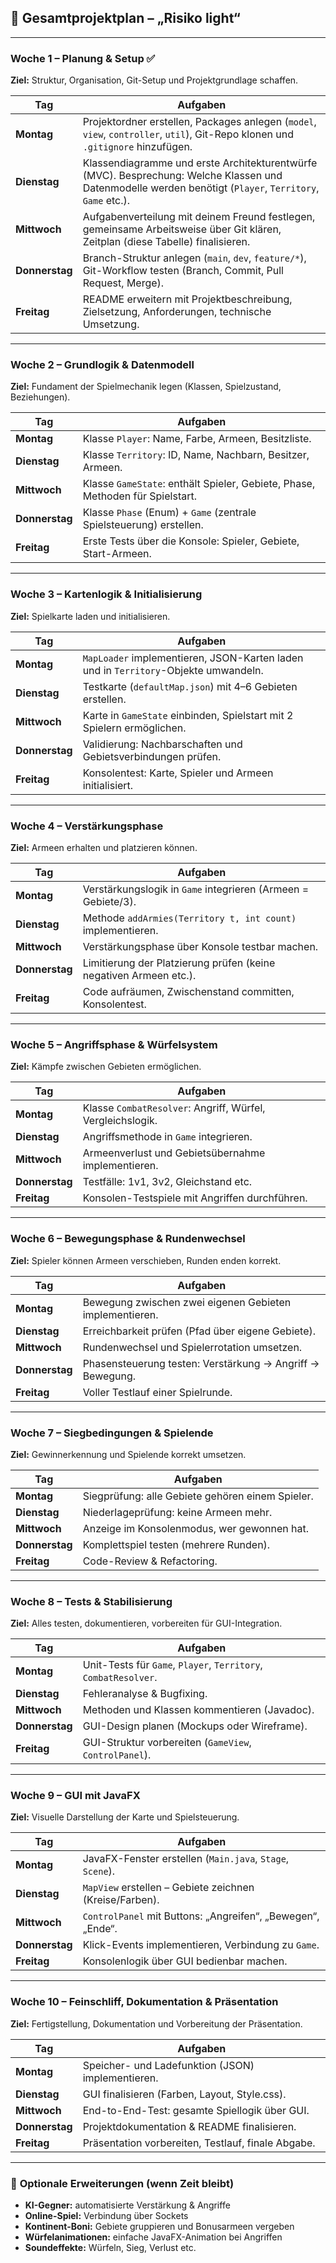 

## 🧭 **Gesamtprojektplan – „Risiko light“**

---

### **Woche 1 – Planung & Setup** ✅

**Ziel:** Struktur, Organisation, Git-Setup und Projektgrundlage schaffen.

| Tag            | Aufgaben                                                                                                                                                 |
| -------------- | -------------------------------------------------------------------------------------------------------------------------------------------------------- |
| **Montag**     | Projektordner erstellen, Packages anlegen (`model`, `view`, `controller`, `util`), Git-Repo klonen und `.gitignore` hinzufügen.                          |
| **Dienstag**   | Klassendiagramme und erste Architekturentwürfe (MVC). Besprechung: Welche Klassen und Datenmodelle werden benötigt (`Player`, `Territory`, `Game` etc.). |
| **Mittwoch**   | Aufgabenverteilung mit deinem Freund festlegen, gemeinsame Arbeitsweise über Git klären, Zeitplan (diese Tabelle) finalisieren.                          |
| **Donnerstag** | Branch-Struktur anlegen (`main`, `dev`, `feature/*`), Git-Workflow testen (Branch, Commit, Pull Request, Merge).                                         |
| **Freitag**    | README erweitern mit Projektbeschreibung, Zielsetzung, Anforderungen, technische Umsetzung.                                                              |

---

### **Woche 2 – Grundlogik & Datenmodell**

**Ziel:** Fundament der Spielmechanik legen (Klassen, Spielzustand, Beziehungen).

| Tag            | Aufgaben                                                                      |
| -------------- | ----------------------------------------------------------------------------- |
| **Montag**     | Klasse `Player`: Name, Farbe, Armeen, Besitzliste.                            |
| **Dienstag**   | Klasse `Territory`: ID, Name, Nachbarn, Besitzer, Armeen.                     |
| **Mittwoch**   | Klasse `GameState`: enthält Spieler, Gebiete, Phase, Methoden für Spielstart. |
| **Donnerstag** | Klasse `Phase` (Enum) + `Game` (zentrale Spielsteuerung) erstellen.           |
| **Freitag**    | Erste Tests über die Konsole: Spieler, Gebiete, Start-Armeen.                 |

---

### **Woche 3 – Kartenlogik & Initialisierung**

**Ziel:** Spielkarte laden und initialisieren.

| Tag            | Aufgaben                                                                            |
| -------------- | ----------------------------------------------------------------------------------- |
| **Montag**     | `MapLoader` implementieren, JSON-Karten laden und in `Territory`-Objekte umwandeln. |
| **Dienstag**   | Testkarte (`defaultMap.json`) mit 4–6 Gebieten erstellen.                           |
| **Mittwoch**   | Karte in `GameState` einbinden, Spielstart mit 2 Spielern ermöglichen.              |
| **Donnerstag** | Validierung: Nachbarschaften und Gebietsverbindungen prüfen.                        |
| **Freitag**    | Konsolentest: Karte, Spieler und Armeen initialisiert.                              |

---

### **Woche 4 – Verstärkungsphase**

**Ziel:** Armeen erhalten und platzieren können.

| Tag            | Aufgaben                                                          |
| -------------- | ----------------------------------------------------------------- |
| **Montag**     | Verstärkungslogik in `Game` integrieren (Armeen = Gebiete/3).     |
| **Dienstag**   | Methode `addArmies(Territory t, int count)` implementieren.       |
| **Mittwoch**   | Verstärkungsphase über Konsole testbar machen.                    |
| **Donnerstag** | Limitierung der Platzierung prüfen (keine negativen Armeen etc.). |
| **Freitag**    | Code aufräumen, Zwischenstand committen, Konsolentest.            |

---

### **Woche 5 – Angriffsphase & Würfelsystem**

**Ziel:** Kämpfe zwischen Gebieten ermöglichen.

| Tag            | Aufgaben                                                   |
| -------------- | ---------------------------------------------------------- |
| **Montag**     | Klasse `CombatResolver`: Angriff, Würfel, Vergleichslogik. |
| **Dienstag**   | Angriffsmethode in `Game` integrieren.                     |
| **Mittwoch**   | Armeenverlust und Gebietsübernahme implementieren.         |
| **Donnerstag** | Testfälle: 1v1, 3v2, Gleichstand etc.                      |
| **Freitag**    | Konsolen-Testspiele mit Angriffen durchführen.             |

---

### **Woche 6 – Bewegungsphase & Rundenwechsel**

**Ziel:** Spieler können Armeen verschieben, Runden enden korrekt.

| Tag            | Aufgaben                                                  |
| -------------- | --------------------------------------------------------- |
| **Montag**     | Bewegung zwischen zwei eigenen Gebieten implementieren.   |
| **Dienstag**   | Erreichbarkeit prüfen (Pfad über eigene Gebiete).         |
| **Mittwoch**   | Rundenwechsel und Spielerrotation umsetzen.               |
| **Donnerstag** | Phasensteuerung testen: Verstärkung → Angriff → Bewegung. |
| **Freitag**    | Voller Testlauf einer Spielrunde.                         |

---

### **Woche 7 – Siegbedingungen & Spielende**

**Ziel:** Gewinnerkennung und Spielende korrekt umsetzen.

| Tag            | Aufgaben                                         |
| -------------- | ------------------------------------------------ |
| **Montag**     | Siegprüfung: alle Gebiete gehören einem Spieler. |
| **Dienstag**   | Niederlageprüfung: keine Armeen mehr.            |
| **Mittwoch**   | Anzeige im Konsolenmodus, wer gewonnen hat.      |
| **Donnerstag** | Komplettspiel testen (mehrere Runden).           |
| **Freitag**    | Code-Review & Refactoring.                       |

---

### **Woche 8 – Tests & Stabilisierung**

**Ziel:** Alles testen, dokumentieren, vorbereiten für GUI-Integration.

| Tag            | Aufgaben                                                        |
| -------------- | --------------------------------------------------------------- |
| **Montag**     | Unit-Tests für `Game`, `Player`, `Territory`, `CombatResolver`. |
| **Dienstag**   | Fehleranalyse & Bugfixing.                                      |
| **Mittwoch**   | Methoden und Klassen kommentieren (Javadoc).                    |
| **Donnerstag** | GUI-Design planen (Mockups oder Wireframe).                     |
| **Freitag**    | GUI-Struktur vorbereiten (`GameView`, `ControlPanel`).          |

---

### **Woche 9 – GUI mit JavaFX**

**Ziel:** Visuelle Darstellung der Karte und Spielsteuerung.

| Tag            | Aufgaben                                                    |
| -------------- | ----------------------------------------------------------- |
| **Montag**     | JavaFX-Fenster erstellen (`Main.java`, `Stage`, `Scene`).   |
| **Dienstag**   | `MapView` erstellen – Gebiete zeichnen (Kreise/Farben).     |
| **Mittwoch**   | `ControlPanel` mit Buttons: „Angreifen“, „Bewegen“, „Ende“. |
| **Donnerstag** | Klick-Events implementieren, Verbindung zu `Game`.          |
| **Freitag**    | Konsolenlogik über GUI bedienbar machen.                    |

---

### **Woche 10 – Feinschliff, Dokumentation & Präsentation**

**Ziel:** Fertigstellung, Dokumentation und Vorbereitung der Präsentation.

| Tag            | Aufgaben                                           |
| -------------- | -------------------------------------------------- |
| **Montag**     | Speicher- und Ladefunktion (JSON) implementieren.  |
| **Dienstag**   | GUI finalisieren (Farben, Layout, Style.css).      |
| **Mittwoch**   | End-to-End-Test: gesamte Spiellogik über GUI.      |
| **Donnerstag** | Projektdokumentation & README finalisieren.        |
| **Freitag**    | Präsentation vorbereiten, Testlauf, finale Abgabe. |

---

### 🔧 **Optionale Erweiterungen (wenn Zeit bleibt)**

* **KI-Gegner:** automatisierte Verstärkung & Angriffe
* **Online-Spiel:** Verbindung über Sockets
* **Kontinent-Boni:** Gebiete gruppieren und Bonusarmeen vergeben
* **Würfelanimationen:** einfache JavaFX-Animation bei Angriffen
* **Soundeffekte:** Würfeln, Sieg, Verlust etc.


